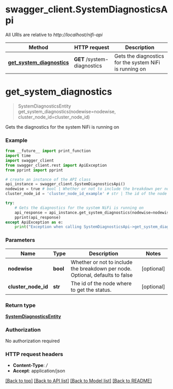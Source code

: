 # swagger_client.SystemDiagnosticsApi

All URIs are relative to *http://localhost/nifi-api*

Method | HTTP request | Description
------------- | ------------- | -------------
[**get_system_diagnostics**](SystemDiagnosticsApi.md#get_system_diagnostics) | **GET** /system-diagnostics | Gets the diagnostics for the system NiFi is running on


# **get_system_diagnostics**
> SystemDiagnosticsEntity get_system_diagnostics(nodewise=nodewise, cluster_node_id=cluster_node_id)

Gets the diagnostics for the system NiFi is running on



### Example
```python
from __future__ import print_function
import time
import swagger_client
from swagger_client.rest import ApiException
from pprint import pprint

# create an instance of the API class
api_instance = swagger_client.SystemDiagnosticsApi()
nodewise = true # bool | Whether or not to include the breakdown per node. Optional, defaults to false (optional)
cluster_node_id = 'cluster_node_id_example' # str | The id of the node where to get the status. (optional)

try:
    # Gets the diagnostics for the system NiFi is running on
    api_response = api_instance.get_system_diagnostics(nodewise=nodewise, cluster_node_id=cluster_node_id)
    pprint(api_response)
except ApiException as e:
    print("Exception when calling SystemDiagnosticsApi->get_system_diagnostics: %s\n" % e)
```

### Parameters

Name | Type | Description  | Notes
------------- | ------------- | ------------- | -------------
 **nodewise** | **bool**| Whether or not to include the breakdown per node. Optional, defaults to false | [optional] 
 **cluster_node_id** | **str**| The id of the node where to get the status. | [optional] 

### Return type

[**SystemDiagnosticsEntity**](SystemDiagnosticsEntity.md)

### Authorization

No authorization required

### HTTP request headers

 - **Content-Type**: */*
 - **Accept**: application/json

[[Back to top]](#) [[Back to API list]](../README.md#documentation-for-api-endpoints) [[Back to Model list]](../README.md#documentation-for-models) [[Back to README]](../README.md)

